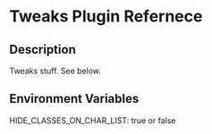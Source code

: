 # Tweaks Plugin Refernece

## Description

Tweaks stuff. See below.

## Environment Variables

HIDE_CLASSES_ON_CHAR_LIST: true or false
